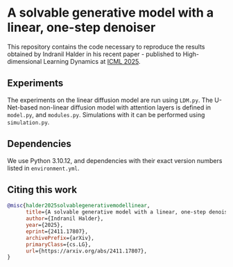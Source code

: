 # **A solvable generative model with a linear, one-step denoiser**
This repository contains the code necessary to reproduce the results obtained by Indranil Halder in his recent paper - published to High-dimensional Learning Dynamics at [ICML 2025](https://openreview.net/forum?id=k4Q1ino3p0). 

## Experiments

The experiments on the linear diffusion model are run using `LDM.py`. The U-Net-based non-linear diffusion model with attention layers is defined in `model.py`, and `modules.py`. Simulations with it can be performed using `simulation.py`.

## Dependencies

We use Python 3.10.12, and dependencies with their exact
version numbers listed in `environment.yml`.

## Citing this work

```bibtex
@misc{halder2025solvablegenerativemodellinear,
      title={A solvable generative model with a linear, one-step denoiser}, 
      author={Indranil Halder},
      year={2025},
      eprint={2411.17807},
      archivePrefix={arXiv},
      primaryClass={cs.LG},
      url={https://arxiv.org/abs/2411.17807}, 
}
```
